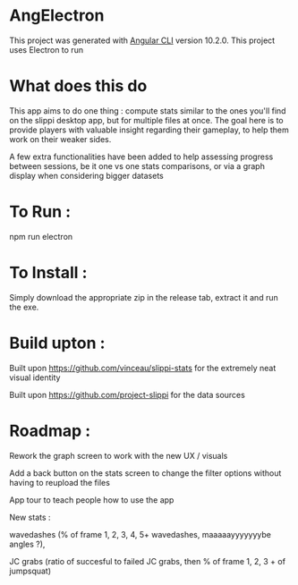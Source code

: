 # AngElectron

This project was generated with [Angular CLI](https://github.com/angular/angular-cli) version 10.2.0.
This project uses Electron to run

# What does this do
This app aims to do one thing : compute stats similar to the ones you'll find on the slippi desktop app, but for multiple files at once.
The goal here is to provide players with valuable insight regarding their gameplay, to help them work on their weaker sides.

A few extra functionalities have been added to help assessing progress between sessions, be it one vs one stats comparisons, or via a graph display when considering bigger datasets

# To Run : 

npm run electron

# To Install : 

Simply download the appropriate zip in the release tab, extract it and run the exe.

# Build upton :

Built upon https://github.com/vinceau/slippi-stats for the extremely neat visual identity

Built upon https://github.com/project-slippi for the data sources

# Roadmap :

Rework the graph screen to work with the new UX / visuals

Add a back button on the stats screen to change the filter options without having to reupload the files

App tour to teach people how to use the app

New stats : 

wavedashes (% of frame 1, 2, 3, 4, 5+ wavedashes, maaaaayyyyyyybe angles ?), 

JC grabs (ratio of succesful to failed JC grabs, then % of frame 1, 2, 3 + of jumpsquat)
